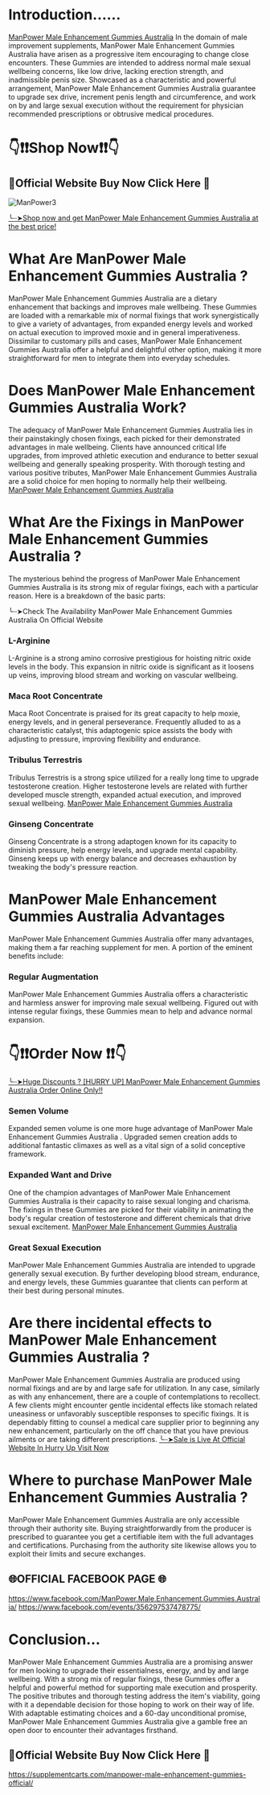 # Introduction……
[ManPower Male Enhancement Gummies Australia](https://www.facebook.com/ManPower.Male.Enhancement.Gummies.Australia/) In the domain of male improvement supplements, ManPower Male Enhancement Gummies Australia  have arisen as a progressive item encouraging to change close encounters. These Gummies  are intended to address normal male sexual wellbeing concerns, like low drive, lacking erection strength, and inadmissible penis size. Showcased as a characteristic and powerful arrangement, ManPower Male Enhancement Gummies Australia  guarantee to upgrade sex drive, increment penis length and circumference, and work on by and large sexual execution without the requirement for physician recommended prescriptions or obtrusive medical procedures.


# 👇❗❗Shop Now❗❗👇
## 💊Official Website Buy Now Click Here 💊
![ManPower3](https://github.com/user-attachments/assets/a675c67f-78d2-48d2-8a19-352fe49c753a)

[╰┈➤Shop now and get ManPower Male Enhancement Gummies Australia at the best price!](https://supplementcarts.com/manpower-male-enhancement-gummies-official/)


# What Are ManPower Male Enhancement Gummies Australia ?

ManPower Male Enhancement Gummies Australia  are a dietary enhancement that backings and improves male wellbeing. These Gummies  are loaded with a remarkable mix of normal fixings that work synergistically to give a variety of advantages, from expanded energy levels and worked on actual execution to improved moxie and in general imperativeness. Dissimilar to customary pills and cases, ManPower Male Enhancement Gummies Australia  offer a helpful and delightful other option, making it more straightforward for men to integrate them into everyday schedules.

# Does ManPower Male Enhancement Gummies Australia  Work?

The adequacy of ManPower Male Enhancement Gummies Australia  lies in their painstakingly chosen fixings, each picked for their demonstrated advantages in male wellbeing. Clients have announced critical life upgrades, from improved athletic execution and endurance to better sexual wellbeing and generally speaking prosperity. With thorough testing and various positive tributes, ManPower Male Enhancement Gummies Australia  are a solid choice for men hoping to normally help their wellbeing. [ManPower Male Enhancement Gummies Australia](https://www.facebook.com/ManPower.Male.Enhancement.Gummies.Australia/)

# What Are the Fixings in ManPower Male Enhancement Gummies Australia ?

The mysterious behind the progress of ManPower Male Enhancement Gummies Australia  is its strong mix of regular fixings, each with a particular reason. Here is a breakdown of the basic parts:

╰┈➤Check The Availability ManPower Male Enhancement Gummies Australia On  Official Website 

### L-Arginine
L-Arginine is a strong amino corrosive prestigious for hoisting nitric oxide levels in the body. This expansion in nitric oxide is significant as it loosens up veins, improving blood stream and working on vascular wellbeing.

### Maca Root Concentrate
Maca Root Concentrate is praised for its great capacity to help moxie, energy levels, and in general perseverance. Frequently alluded to as a characteristic catalyst, this adaptogenic spice assists the body with adjusting to pressure, improving flexibility and endurance.

### Tribulus Terrestris
Tribulus Terrestris is a strong spice utilized for a really long time to upgrade testosterone creation. Higher testosterone levels are related with further developed muscle strength, expanded actual execution, and improved sexual wellbeing. [ManPower Male Enhancement Gummies Australia](https://www.facebook.com/ManPower.Male.Enhancement.Gummies.Australia/)

### Ginseng Concentrate
Ginseng Concentrate is a strong adaptogen known for its capacity to diminish pressure, help energy levels, and upgrade mental capability. Ginseng keeps up with energy balance and decreases exhaustion by tweaking the body's pressure reaction.

# ManPower Male Enhancement Gummies Australia  Advantages

ManPower Male Enhancement Gummies Australia  offer many advantages, making them a far reaching supplement for men. A portion of the eminent benefits include:

### Regular Augmentation
ManPower Male Enhancement Gummies Australia  offers a characteristic and harmless answer for improving male sexual wellbeing. Figured out with intense regular fixings, these Gummies  mean to help and advance normal expansion.

# 👇❗❗Order Now ❗❗👇
[╰┈➤Huge Discounts ? [HURRY UP] ManPower Male Enhancement Gummies Australia Order Online Only!!](https://supplementcarts.com/manpower-male-enhancement-gummies-official/)

### Semen Volume
Expanded semen volume is one more huge advantage of ManPower Male Enhancement Gummies Australia . Upgraded semen creation adds to additional fantastic climaxes as well as a vital sign of a solid conceptive framework.


### Expanded Want and Drive
One of the champion advantages of ManPower Male Enhancement Gummies Australia  is their capacity to raise sexual longing and charisma. The fixings in these Gummies  are picked for their viability in animating the body's regular creation of testosterone and different chemicals that drive sexual excitement. [ManPower Male Enhancement Gummies Australia](https://www.facebook.com/ManPower.Male.Enhancement.Gummies.Australia/)

### Great Sexual Execution
ManPower Male Enhancement Gummies Australia  are intended to upgrade generally sexual execution. By further developing blood stream, endurance, and energy levels, these Gummies  guarantee that clients can perform at their best during personal minutes.

# Are there incidental effects to ManPower Male Enhancement Gummies Australia ?

ManPower Male Enhancement Gummies Australia  are produced using normal fixings and are by and large safe for utilization. In any case, similarly as with any enhancement, there are a couple of contemplations to recollect. A few clients might encounter gentle incidental effects like stomach related uneasiness or unfavorably susceptible responses to specific fixings. It is dependably fitting to counsel a medical care supplier prior to beginning any new enhancement, particularly on the off chance that you have previous ailments or are taking different prescriptions.
[╰┈➤Sale is Live At Official Website In Hurry Up Visit Now](https://supplementcarts.com/manpower-male-enhancement-gummies-official/)

# Where to purchase ManPower Male Enhancement Gummies Australia ?

ManPower Male Enhancement Gummies Australia  are only accessible through their authority site. Buying straightforwardly from the producer is prescribed to guarantee you get a certifiable item with the full advantages and certifications. Purchasing from the authority site likewise allows you to exploit their limits and secure exchanges.

## 🌐OFFICIAL FACEBOOK PAGE 🌐 
https://www.facebook.com/ManPower.Male.Enhancement.Gummies.Australia/
https://www.facebook.com/events/356297537478775/

# Conclusion…

ManPower Male Enhancement Gummies Australia  are a promising answer for men looking to upgrade their essentialness, energy, and by and large wellbeing. With a strong mix of regular fixings, these Gummies  offer a helpful and powerful method for supporting male execution and prosperity. The positive tributes and thorough testing address the item's viability, going with it a dependable decision for those hoping to work on their way of life. With adaptable estimating choices and a 60-day unconditional promise, ManPower Male Enhancement Gummies Australia  give a gamble free an open door to encounter their advantages firsthand.

## 💊Official Website Buy Now Click Here 💊
https://supplementcarts.com/manpower-male-enhancement-gummies-official/
